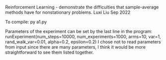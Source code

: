 Reinforcement Learning - demonstrate the difficulties that sample-average 
methods have for nonstationary problems. 
Luxi Liu
Sep 2022

To compile: 
py a1.py

Parameters of the experiment can be set by the last line in the program:
runExperiment(num_steps=10000, num_experiments=1000, arms=10, var=1,
              rand_walk_var=0.01, alpha=0.2, epsilon=0.2)
I chose not to read parameters from input since there are many parameters,
I think it would be more straightforward to see them listed together.